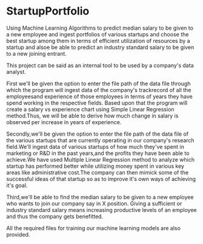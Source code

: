# StartupPortfolio
Using Machine Learning Algorithms to predict median salary to be given to a new employee and ingest portfolios of various startups and choose the best startup among them in terms of efficient utilization of resources by a startup and alsoe be able to predict an industry
standard salary to be given to a new joining entrant.


This project can be said as an internal tool to be used by a company's data analyst.

First we'll be given the option to enter the file path of the data file through which the program will ingest data of the company's 
trackrecord of all the employeesand experience of those employees in terms of years they have spend working in the respective fields.
Based upon that the program will create a salary vs experience chart using Simple Linear Regression method.Thus, we will be able to 
derive how much change in salary is observed per increase in years of experience.

Secondly,we'll be given the option to enter the file path of the data file of the various startups that are currently operating in our
company's research field.We'll ingest data of various startups of how much they've spent in marketing or R&D in the past years,and the
profits they have been able to achieve.We have used Multiple Linear Regression method to analyze which startup has performed better 
while utilizing money spent in various key areas like administrative cost.The company can then mimick some of the successful ideas 
of that startup so as to improve it's own ways of achieving it's goal.

Third,we'll be able to find the median salary to be given to a new employee who wants to join our company say in X position.
Giving a sufficient or industry standard salary means increasing productive levels of an employee and thus the company gets benefitted.


All the required files for training our machine learning models are also provided.
